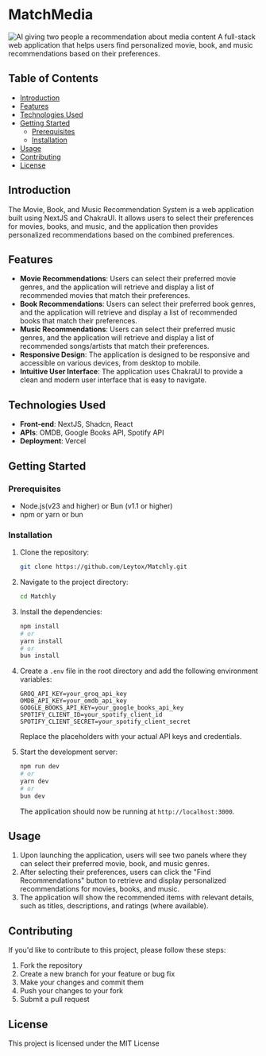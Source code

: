 # MatchMedia
![AI giving two people a recommendation about media content](https://github.com/user-attachments/assets/0f106d4f-e10a-4552-b516-7e22b19b548b)
A full-stack web application that helps users find personalized movie, book, and music recommendations based on their preferences.

## Table of Contents

- [Introduction](#introduction)
- [Features](#features)
- [Technologies Used](#technologies-used)
- [Getting Started](#getting-started)
  - [Prerequisites](#prerequisites)
  - [Installation](#installation)
- [Usage](#usage)
- [Contributing](#contributing)
- [License](#license)

## Introduction

The Movie, Book, and Music Recommendation System is a web application built using NextJS and ChakraUI. It allows users to select their preferences for movies, books, and music, and the application then provides personalized recommendations based on the combined preferences.

## Features

- **Movie Recommendations**: Users can select their preferred movie genres, and the application will retrieve and display a list of recommended movies that match their preferences.
- **Book Recommendations**: Users can select their preferred book genres, and the application will retrieve and display a list of recommended books that match their preferences.
- **Music Recommendations**: Users can select their preferred music genres, and the application will retrieve and display a list of recommended songs/artists that match their preferences.
- **Responsive Design**: The application is designed to be responsive and accessible on various devices, from desktop to mobile.
- **Intuitive User Interface**: The application uses ChakraUI to provide a clean and modern user interface that is easy to navigate.

## Technologies Used

- **Front-end**: NextJS, Shadcn, React
- **APIs**: OMDB, Google Books API, Spotify API
- **Deployment**: Vercel

## Getting Started

### Prerequisites

- Node.js(v23 and higher) or Bun (v1.1 or higher)
- npm or yarn or bun

### Installation

1. Clone the repository:

   ```bash
   git clone https://github.com/Leytox/Matchly.git
   ```

2. Navigate to the project directory:

   ```bash
   cd Matchly
   ```

3. Install the dependencies:

   ```bash
   npm install
   # or
   yarn install
   # or
   bun install
   ```

4. Create a `.env` file in the root directory and add the following environment variables:

   ```
   GROQ_API_KEY=your_groq_api_key
   OMDB_API_KEY=your_omdb_api_key
   GOOGLE_BOOKS_API_KEY=your_google_books_api_key
   SPOTIFY_CLIENT_ID=your_spotify_client_id
   SPOTIFY_CLIENT_SECRET=your_spotify_client_secret
   ```

   Replace the placeholders with your actual API keys and credentials.

5. Start the development server:

   ```bash
   npm run dev
   # or
   yarn dev
   # or
   bun dev
   ```

   The application should now be running at `http://localhost:3000`.

## Usage

1. Upon launching the application, users will see two panels where they can select their preferred movie, book, and music genres.
2. After selecting their preferences, users can click the "Find Recommendations" button to retrieve and display personalized recommendations for movies, books, and music.
3. The application will show the recommended items with relevant details, such as titles, descriptions, and ratings (where available).

## Contributing

If you'd like to contribute to this project, please follow these steps:

1. Fork the repository
2. Create a new branch for your feature or bug fix
3. Make your changes and commit them
4. Push your changes to your fork
5. Submit a pull request

## License

This project is licensed under the MIT License
